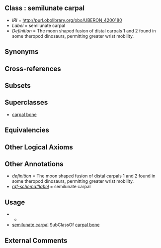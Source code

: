 
## Class : semilunate carpal

 * *IRI* = http://purl.obolibrary.org/obo/UBERON_4200180
 * *Label* = semilunate carpal
 * *Definition* = The moon shaped fusion of distal carpals 1 and 2 found in some theropod dinosaurs, permitting greater wrist mobility. 

## Synonyms


## Cross-references


## Subsets


## Superclasses

 * [carpal bone](../../UBERON/35/UBERON_0001435.md)

## Equivalencies


## Other Logical Axioms


## Other Annotations

 * *[definition](../../IAO/15/IAO_0000115.md)* = The moon shaped fusion of distal carpals 1 and 2 found in some theropod dinosaurs, permitting greater wrist mobility. 
 * *[rdf-schema#label](../../el/rdf-schema#label.md)* = semilunate carpal

## Usage

 * -
 * [semilunate carpal](../../UBERON/80/UBERON_4200180.md) SubClassOf [carpal bone](../../UBERON/35/UBERON_0001435.md)

## External Comments

